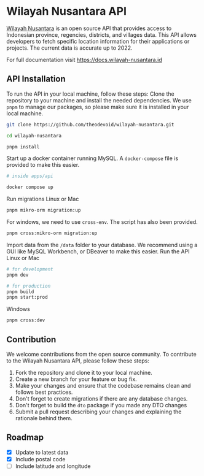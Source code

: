 # Wilayah Nusantara API
[Wilayah Nusantara](https://api.wilayah-nusantara.id/) is an open source API that provides access to Indonesian province, regencies, districts, and villages data. This API allows developers to fetch specific location information for their applications or projects. The current data is accurate up to 2022.

For full documentation visit https://docs.wilayah-nusantara.id

## API Installation
To run the API in your local machine, follow these steps:
Clone the repository to your machine and install the needed dependencies. We use `pnpm` to manage our packages, so please make sure it is installed in your local machine.
```bash
git clone https://github.com/theodevoid/wilayah-nusantara.git

cd wilayah-nusantara

pnpm install
```
Start up a docker container running MySQL. A `docker-compose` file is provided to make this easier.
```bash
# inside apps/api

docker compose up
```
Run migrations
Linux or Mac
```bash
pnpm mikro-orm migration:up
```

For windows, we need to use `cross-env`. The script has also been provided.
```bash
pnpm cross:mikro-orm migration:up
```
Import data from the `/data` folder to your database. We recommend using a GUI like MySQL Workbench, or DBeaver to make this easier.
Run the API
Linux or Mac
```bash
# for development
pnpm dev

# for production
pnpm build
pnpm start:prod
```
Windows
```bash
pnpm cross:dev
```

## Contribution
We welcome contributions from the open source community. To contribute to the Wilayah Nusantara API, please follow these steps:

1. Fork the repository and clone it to your local machine.
2. Create a new branch for your feature or bug fix.
3. Make your changes and ensure that the codebase remains clean and follows best practices.
4. Don't forget to create migrations if there are any database changes.
5. Don't forget to build the `dto` package if you made any DTO changes
6. Submit a pull request describing your changes and explaining the rationale behind them.

## Roadmap
- [x] Update to latest data
- [x] Include postal code
- [ ] Include latitude and longitude
